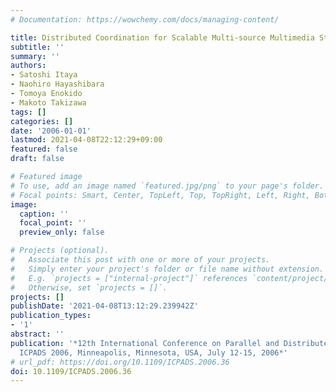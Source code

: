 ```yaml
---
# Documentation: https://wowchemy.com/docs/managing-content/

title: Distributed Coordination for Scalable Multi-source Multimedia Streaming Model
subtitle: ''
summary: ''
authors:
- Satoshi Itaya
- Naohiro Hayashibara
- Tomoya Enokido
- Makoto Takizawa
tags: []
categories: []
date: '2006-01-01'
lastmod: 2021-04-08T22:12:29+09:00
featured: false
draft: false

# Featured image
# To use, add an image named `featured.jpg/png` to your page's folder.
# Focal points: Smart, Center, TopLeft, Top, TopRight, Left, Right, BottomLeft, Bottom, BottomRight.
image:
  caption: ''
  focal_point: ''
  preview_only: false

# Projects (optional).
#   Associate this post with one or more of your projects.
#   Simply enter your project's folder or file name without extension.
#   E.g. `projects = ["internal-project"]` references `content/project/deep-learning/index.md`.
#   Otherwise, set `projects = []`.
projects: []
publishDate: '2021-04-08T13:12:29.239942Z'
publication_types:
- '1'
abstract: ''
publication: '*12th International Conference on Parallel and Distributed Systems,
  ICPADS 2006, Minneapolis, Minnesota, USA, July 12-15, 2006*'
# url_pdf: https://doi.org/10.1109/ICPADS.2006.36
doi: 10.1109/ICPADS.2006.36
---
```

